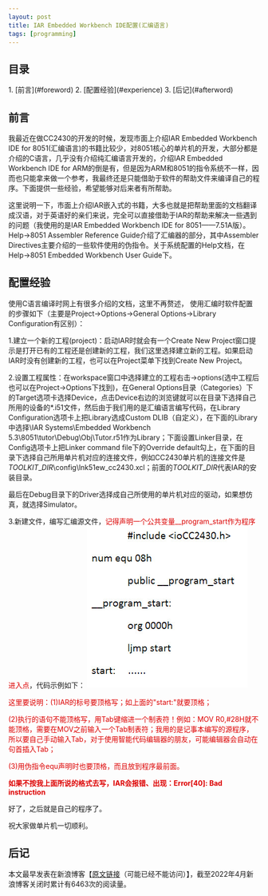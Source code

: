 ```yaml
---
layout: post
title: IAR Embedded Workbench IDE配置(汇编语言) 
tags: [programming]
---
```


<h2 id="contents"> 目录 </h2>
1. [前言](#foreword)
2. [配置经验](#experience)
3. [后记](#afterword)

<h2 id="foreword"> 前言 </h2>

我最近在做CC2430的开发的时候，发现市面上介绍IAR Embedded Workbench IDE for 8051(汇编语言)的书籍比较少，对8051核心的单片机的开发，大部分都是介绍的C语言，几乎没有介绍纯汇编语言开发的，介绍IAR Embedded Workbench IDE for ARM的倒是有，但是因为ARM和8051的指令系统不一样，因而也只能拿来做一个参考，我最终还是只能借助于软件的帮助文件来编译自己的程序。下面提供一些经验，希望能够对后来者有所帮助。

这里说明一下，市面上介绍IAR嵌入式的书籍，大多也就是把帮助里面的文档翻译成汉语，对于英语好的亲们来说，完全可以直接借助于IAR的帮助来解决一些遇到的问题（我使用的是IAR Embedded Workbench IDE for 8051——7.51A版）。Help->8051 Assembler Reference Guide介绍了汇编器的部分，其中Assembler Directives主要介绍的一些软件使用的伪指令。关于系统配置的Help文档，在Help->8051 Embedded Workbench User Guide下。

<h2 id="experience"> 配置经验 </h2>

使用C语言编译时网上有很多介绍的文档，这里不再赘述，
使用汇编时软件配置的步骤如下（主要是Project->Options->General  Options->Library Configuration有区别）：

1.建立一个新的工程(project)：启动IAR时就会有一个Create New Project窗口提示是打开已有的工程还是创建新的工程，我们这里选择建立新的工程。如果启动IAR时没有创建新的工程，也可以在Project菜单下找到Create New Project。

2.设置工程属性：在workspace窗口中选择建立的工程右击->options(选中工程后也可以在Project->Options下找到)，在General Options目录（Categories）下的Target选项卡选择Device，点击Device右边的浏览键就可以在目录下选择自己所用的设备的\*.i51文件，然后由于我们用的是汇编语言编写代码，在Library Configuration选项卡上把Library选成Custom DLIB（自定义），在下面的Library中选择\IAR Systems\Embedded Workbench 5.3\8051\tutor\Debug\Obj\Tutor.r51作为Library；下面设置Linker目录，在Config选项卡上把Linker command file下的Override default勾上，在下面的目录下选择自己所用单片机对应的连接文件，例如CC2430单片机的连接文件是$TOOLKIT\_DIR$\config\lnk51ew\_cc2430.xcl；前面的$TOOLKIT\_DIR$代表IAR的安装目录。

最后在Debug目录下的Driver选择成自己所使用的单片机对应的驱动，如果想仿真，就选择Simulator。

3.新建文件，编写汇编源文件，<font color="#dd0000">记得声明一个公共变量__program_start作为程序进入点</font>，代码示例如下：
![Thread_Specific_Data](/public/img/cc2430/program_start.jpeg)

<font color="#dd0000">

这里要说明：(1)IAR的标号要顶格写；如上面的"start:"就要顶格；<br />

(2)执行的语句不能顶格写，用Tab键缩进一个制表符！例如：MOV R0,#28H就不能顶格，需要在MOV之前输入一个Tab制表符；我用的是记事本编写的源程序，所以要自己手动输入Tab，对于使用智能代码编辑器的朋友，可能编辑器会自动在句首插入Tab；<br />

(3)用伪指令equ声明时也要顶格，而且放到程序最前面。<br />

<b>如果不按我上面所说的格式去写，IAR会报错、出现：Error[40]: Bad instruction</b></font>

好了，之后就是自己的程序了。

祝大家做单片机一切顺利。

<h2 id="afterword"> 后记 </h2>

本文最早发表在新浪博客【[原文链接](https://blog.sina.com.cn/s/blog_86e874d30100vic7.html)（可能已经不能访问）】，截至2022年4月新浪博客关闭时累计有6463次的阅读量。



